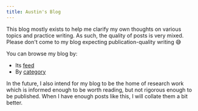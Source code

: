 ```yaml
---
title: Austin's Blog
---
```


This blog mostly exists to help me clarify my own thoughts on various topics and practice writing.
As such, the quality of posts is very mixed.
Please don't come to my blog expecting publication-quality writing 😅

You can browse my blog by:

- Its [feed](/blog/index)
- By [category](/categories/)

In the future,
I also intend for my blog to be the home of research work which is informed enough to be worth reading,
but not rigorous enough to be published.
When I have enough posts like this, I will collate them a bit better.